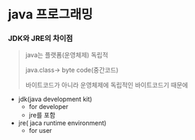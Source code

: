 # java 프로그래밍

### JDK와 JRE의 차이점

> java는 플랫폼(운영체제) 독립적
>
> java.class-> byte code(중간코드)
>
> 바이트코드가 아니라 운영체제에 독립적인 바이트코드기 때문에 

- jdk(java development kit)
  - for developer
  - jre를 포함
- jre( jaca runtime environment) 
  - for user